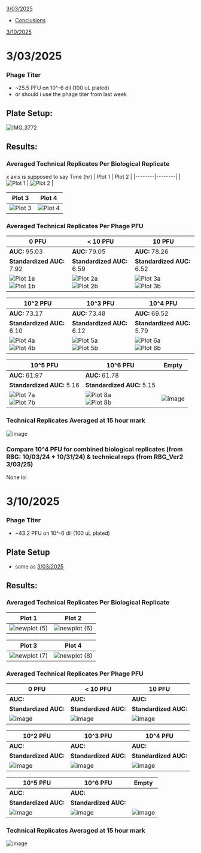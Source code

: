 [3/03/2025](#3032025)
- [Conclusions](#pfu-comparison) <br>

[3/10/2025](#3102025)

# 3/03/2025

### Phage Titer
- ~25.5 PFU on 10^-6 dil (100 uL plated)
- or should i use the phage titer from last week

## Plate Setup:
![IMG_3772](https://github.com/user-attachments/assets/ffc19528-b321-4764-a798-b3ce2c2a0969)

## Results:

### Averaged Technical Replicates Per Biological Replicate
x axis is supposed to say Time (hr)
| Plot 1 | Plot 2 |
|--------|--------|
| ![Plot 1](https://github.com/user-attachments/assets/1974fa55-b4f2-4b6a-becf-68e661a8b0ab) | ![Plot 2](https://github.com/user-attachments/assets/19be0122-9e03-49b7-9c87-fa8e66fc7576) |

| Plot 3 | Plot 4 |
|--------|--------|
| ![Plot 3](https://github.com/user-attachments/assets/dee9b190-ac42-426b-8f5a-34e8a3ba444e) | ![Plot 4](https://github.com/user-attachments/assets/efff7e38-6f64-4b99-8135-4f4b25991587) |

### Averaged Technical Replicates Per Phage PFU

| 0 PFU | < 10 PFU | 10 PFU |
|--------|--------|--------|
| **AUC:** 95.03 | **AUC:** 79.05 | **AUC:** 78.26|
| **Standardized AUC:** 7.92 | **Standardized AUC:** 6.59 | **Standardized AUC:** 6.52|
| ![Plot 1a](https://github.com/user-attachments/assets/4e06f675-00a2-47a4-b9a1-e2a4c31ca2c7) <br> ![Plot 1b](https://github.com/user-attachments/assets/8c5b2d72-3528-465a-95a7-0f9eaf078e7c) | ![Plot 2a](https://github.com/user-attachments/assets/c3542019-7491-4cdc-b675-1cb687f42daa) <br> ![Plot 2b](https://github.com/user-attachments/assets/a1906915-3c30-42f7-8aff-c0b8a6d76056) | ![Plot 3a](https://github.com/user-attachments/assets/a24f4282-7072-4296-8433-c44ec99893d5) <br> ![Plot 3b](https://github.com/user-attachments/assets/44c68a87-f789-41d8-8e0b-fd41ca6318a4) |

| 10^2 PFU | 10^3 PFU | 10^4 PFU |
|--------|--------|--------|
| **AUC:** 73.17 | **AUC:** 73.48 | **AUC:** 69.52|
| **Standardized AUC:** 6.10 | **Standardized AUC:** 6.12 | **Standardized AUC:** 5.79|
| ![Plot 4a](https://github.com/user-attachments/assets/84b85f65-f1c2-46c2-8e8e-da31608504df) <br> ![Plot 4b](https://github.com/user-attachments/assets/285213c5-47c2-4b9d-ba61-70280652add6) | ![Plot 5a](https://github.com/user-attachments/assets/9d63c93f-bb0e-4c58-bcad-7285d4263fae) <br> ![Plot 5b](https://github.com/user-attachments/assets/81d05b2c-5c50-41f2-afc8-6870d2359a02) | ![Plot 6a](https://github.com/user-attachments/assets/92a0afe1-0c1a-4e5b-b8c5-9ff7ec787c0e) <br> ![Plot 6b](https://github.com/user-attachments/assets/9abdea7c-9b68-45fe-aa94-89fd041cbcc4) |

| 10^5 PFU | 10^6 PFU | Empty |
|--------|--------|-------|
| **AUC:** 61.97 | **AUC:** 61.78 |
| **Standardized AUC:** 5.16 | **Standardized AUC:** 5.15 | 
| ![Plot 7a](https://github.com/user-attachments/assets/f2bc1ff3-8797-4301-85e2-a6e684effb6f) <br> ![Plot 7b](https://github.com/user-attachments/assets/58ba8201-5ad2-4c36-945f-48c51daeb83f) | ![Plot 8a](https://github.com/user-attachments/assets/5be0186e-a97f-4715-aa4a-3d28c5fcfebd) <br> ![Plot 8b](https://github.com/user-attachments/assets/d83522f3-f3ed-40ca-9fa9-261a2fc5ffa2) | ![image](https://github.com/user-attachments/assets/926e54d2-29ae-4b07-82c1-2cef1fde6812) |

### Technical Replicates Averaged at 15 hour mark
![image](https://github.com/user-attachments/assets/58fd531a-9149-4612-91b7-149067d01076)




<a name="pfu-comparison"></a>
### Compare 10^4 PFU for combined biological replicates (from RBG: 10/03/24 + 10/31/24) & technical reps (from RBG_Ver2 3/03/25)
None lol

# 3/10/2025

### Phage Titer 
-  ~43.2 PFU on 10^-6 dil (100 uL plated)

## Plate Setup
- same as [3/03/2025](#plate-setup)

## Results:

### Averaged Technical Replicates Per Biological Replicate

| Plot 1 | Plot 2 |
|--------|--------|
| ![newplot (5)](https://github.com/user-attachments/assets/279bd891-cf5e-4cae-b169-f6b0a6c14fd6) | ![newplot (6)](https://github.com/user-attachments/assets/a945d5da-3334-40dd-9be4-23b96f5379a1) |

| Plot 3 | Plot 4 |
|--------|--------|
| ![newplot (7)](https://github.com/user-attachments/assets/b6f5ff94-a767-4908-8f14-411a5d89d1de) | ![newplot (8)](https://github.com/user-attachments/assets/3bcbaace-1100-4d1a-8286-48d50afc36a6) |

### Averaged Technical Replicates Per Phage PFU

| 0 PFU | < 10 PFU | 10 PFU |
|--------|--------|--------|
| **AUC:**  | **AUC:**  | **AUC:** |
| **Standardized AUC:**  | **Standardized AUC:** | **Standardized AUC:** |
| ![image](https://github.com/user-attachments/assets/c8a054b9-8d26-4f35-a38a-471a8193eb6e) <br> |![image](https://github.com/user-attachments/assets/5f061ffe-8008-4bc6-a48d-86c9ccb8c556) <br> | ![image](https://github.com/user-attachments/assets/c89257a3-4d5d-4867-b464-1c971bdee522) <br> |

| 10^2 PFU | 10^3 PFU | 10^4 PFU |
|--------|--------|--------|
| **AUC:**  | **AUC:**  | **AUC:** |
| **Standardized AUC:** | **Standardized AUC:** | **Standardized AUC:** |
| ![image](https://github.com/user-attachments/assets/3846af80-f2e3-4929-8248-a757437db83c) <br> | ![image](https://github.com/user-attachments/assets/3027186f-02f0-4c63-b77d-f49f875bb258) <br> | ![image](https://github.com/user-attachments/assets/ab2a2629-b378-4f00-93a0-6aea076292e2) <br> |

| 10^5 PFU | 10^6 PFU | Empty |
|--------|--------|-------|
| **AUC:**  | **AUC:**  |
| **Standardized AUC:**  | **Standardized AUC:** | 
| ![image](https://github.com/user-attachments/assets/b7f14e1c-191e-4972-90a0-ab0a59f6ce33) <br> | ![image](https://github.com/user-attachments/assets/073c17f0-fa12-4ad7-a4a5-7ecb85e7891a) <br> | ![image](https://github.com/user-attachments/assets/f5f78c46-876b-422d-bc1e-d33ecfe0369f) |

### Technical Replicates Averaged at 15 hour mark
![image](https://github.com/user-attachments/assets/a8edc0de-5e4b-446b-af9b-d056ac3f6295)


